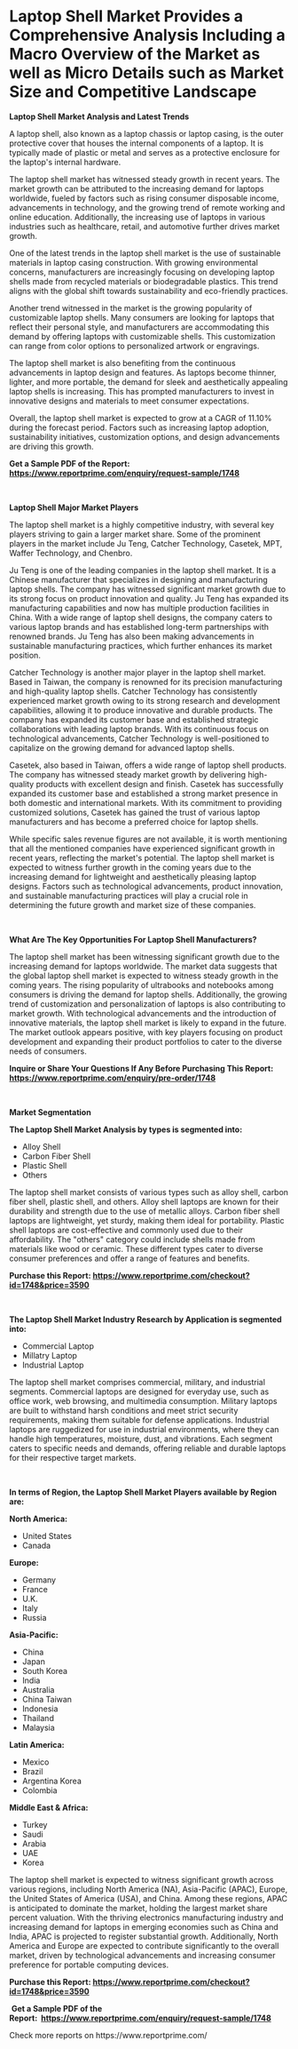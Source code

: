 <p><h1>Laptop Shell Market Provides a Comprehensive Analysis Including a Macro Overview of the Market as well as Micro Details such as Market Size and Competitive Landscape</h1></p><p><strong>Laptop Shell Market Analysis and Latest Trends</strong></p>
<p><p>A laptop shell, also known as a laptop chassis or laptop casing, is the outer protective cover that houses the internal components of a laptop. It is typically made of plastic or metal and serves as a protective enclosure for the laptop's internal hardware.</p><p>The laptop shell market has witnessed steady growth in recent years. The market growth can be attributed to the increasing demand for laptops worldwide, fueled by factors such as rising consumer disposable income, advancements in technology, and the growing trend of remote working and online education. Additionally, the increasing use of laptops in various industries such as healthcare, retail, and automotive further drives market growth.</p><p>One of the latest trends in the laptop shell market is the use of sustainable materials in laptop casing construction. With growing environmental concerns, manufacturers are increasingly focusing on developing laptop shells made from recycled materials or biodegradable plastics. This trend aligns with the global shift towards sustainability and eco-friendly practices.</p><p>Another trend witnessed in the market is the growing popularity of customizable laptop shells. Many consumers are looking for laptops that reflect their personal style, and manufacturers are accommodating this demand by offering laptops with customizable shells. This customization can range from color options to personalized artwork or engravings.</p><p>The laptop shell market is also benefiting from the continuous advancements in laptop design and features. As laptops become thinner, lighter, and more portable, the demand for sleek and aesthetically appealing laptop shells is increasing. This has prompted manufacturers to invest in innovative designs and materials to meet consumer expectations.</p><p>Overall, the laptop shell market is expected to grow at a CAGR of 11.10% during the forecast period. Factors such as increasing laptop adoption, sustainability initiatives, customization options, and design advancements are driving this growth.</p></p>
<p><strong>Get a Sample PDF of the Report:&nbsp; <a href="https://www.reportprime.com/enquiry/request-sample/1748">https://www.reportprime.com/enquiry/request-sample/1748</a></strong></p>
<p>&nbsp;</p>
<p><strong>Laptop Shell Major Market Players</strong></p>
<p><p>The laptop shell market is a highly competitive industry, with several key players striving to gain a larger market share. Some of the prominent players in the market include Ju Teng, Catcher Technology, Casetek, MPT, Waffer Technology, and Chenbro.</p><p>Ju Teng is one of the leading companies in the laptop shell market. It is a Chinese manufacturer that specializes in designing and manufacturing laptop shells. The company has witnessed significant market growth due to its strong focus on product innovation and quality. Ju Teng has expanded its manufacturing capabilities and now has multiple production facilities in China. With a wide range of laptop shell designs, the company caters to various laptop brands and has established long-term partnerships with renowned brands. Ju Teng has also been making advancements in sustainable manufacturing practices, which further enhances its market position.</p><p>Catcher Technology is another major player in the laptop shell market. Based in Taiwan, the company is renowned for its precision manufacturing and high-quality laptop shells. Catcher Technology has consistently experienced market growth owing to its strong research and development capabilities, allowing it to produce innovative and durable products. The company has expanded its customer base and established strategic collaborations with leading laptop brands. With its continuous focus on technological advancements, Catcher Technology is well-positioned to capitalize on the growing demand for advanced laptop shells.</p><p>Casetek, also based in Taiwan, offers a wide range of laptop shell products. The company has witnessed steady market growth by delivering high-quality products with excellent design and finish. Casetek has successfully expanded its customer base and established a strong market presence in both domestic and international markets. With its commitment to providing customized solutions, Casetek has gained the trust of various laptop manufacturers and has become a preferred choice for laptop shells.</p><p>While specific sales revenue figures are not available, it is worth mentioning that all the mentioned companies have experienced significant growth in recent years, reflecting the market's potential. The laptop shell market is expected to witness further growth in the coming years due to the increasing demand for lightweight and aesthetically pleasing laptop designs. Factors such as technological advancements, product innovation, and sustainable manufacturing practices will play a crucial role in determining the future growth and market size of these companies.</p></p>
<p>&nbsp;</p>
<p><strong>What Are The Key Opportunities For Laptop Shell Manufacturers?</strong></p>
<p><p>The laptop shell market has been witnessing significant growth due to the increasing demand for laptops worldwide. The market data suggests that the global laptop shell market is expected to witness steady growth in the coming years. The rising popularity of ultrabooks and notebooks among consumers is driving the demand for laptop shells. Additionally, the growing trend of customization and personalization of laptops is also contributing to market growth. With technological advancements and the introduction of innovative materials, the laptop shell market is likely to expand in the future. The market outlook appears positive, with key players focusing on product development and expanding their product portfolios to cater to the diverse needs of consumers.</p></p>
<p><strong>Inquire or Share Your Questions If Any Before Purchasing This Report: <a href="https://www.reportprime.com/enquiry/pre-order/1748">https://www.reportprime.com/enquiry/pre-order/1748</a></strong></p>
<p>&nbsp;</p>
<p><strong>Market Segmentation</strong></p>
<p><strong>The Laptop Shell Market Analysis by types is segmented into:</strong></p>
<p><ul><li>Alloy Shell</li><li>Carbon Fiber Shell</li><li>Plastic Shell</li><li>Others</li></ul></p>
<p><p>The laptop shell market consists of various types such as alloy shell, carbon fiber shell, plastic shell, and others. Alloy shell laptops are known for their durability and strength due to the use of metallic alloys. Carbon fiber shell laptops are lightweight, yet sturdy, making them ideal for portability. Plastic shell laptops are cost-effective and commonly used due to their affordability. The "others" category could include shells made from materials like wood or ceramic. These different types cater to diverse consumer preferences and offer a range of features and benefits.</p></p>
<p><strong>Purchase this Report:&nbsp;<a href="https://www.reportprime.com/checkout?id=1748&price=3590">https://www.reportprime.com/checkout?id=1748&price=3590</a></strong></p>
<p>&nbsp;</p>
<p><strong>The Laptop Shell Market Industry Research by Application is segmented into:</strong></p>
<p><ul><li>Commercial Laptop</li><li>Millatry Laptop</li><li>Industrial Laptop</li></ul></p>
<p><p>The laptop shell market comprises commercial, military, and industrial segments. Commercial laptops are designed for everyday use, such as office work, web browsing, and multimedia consumption. Military laptops are built to withstand harsh conditions and meet strict security requirements, making them suitable for defense applications. Industrial laptops are ruggedized for use in industrial environments, where they can handle high temperatures, moisture, dust, and vibrations. Each segment caters to specific needs and demands, offering reliable and durable laptops for their respective target markets.</p></p>
<p>&nbsp;</p>
<p><strong>In terms of Region, the Laptop Shell Market Players available by Region are:</strong></p>
<p>
    <p> <strong> North America: </strong>
        <ul>
            <li>United States</li>
            <li>Canada</li>
        </ul>
        </p> 
    <p> <strong> Europe: </strong>
        <ul>
            <li>Germany</li>
            <li>France</li>
            <li>U.K.</li>
            <li>Italy</li>
            <li>Russia</li>
        </ul>
        </p> 
    <p> <strong> Asia-Pacific: </strong>
        <ul>
            <li>China</li>
            <li>Japan</li>
            <li>South Korea</li>
            <li>India</li>
            <li>Australia</li>
            <li>China Taiwan</li>
            <li>Indonesia</li>
            <li>Thailand</li>
            <li>Malaysia</li>
        </ul>
        </p> 
    <p> <strong> Latin America: </strong>
        <ul>
            <li>Mexico</li>
            <li>Brazil</li>
            <li>Argentina Korea</li>
            <li>Colombia</li>
        </ul>
        </p> 
    <p> <strong> Middle East & Africa: </strong>
        <ul>
            <li>Turkey</li>
            <li>Saudi</li>
            <li>Arabia</li>
            <li>UAE</li>
            <li>Korea</li>
        </ul>
    </p>
    </p>
<p><p>The laptop shell market is expected to witness significant growth across various regions, including North America (NA), Asia-Pacific (APAC), Europe, the United States of America (USA), and China. Among these regions, APAC is anticipated to dominate the market, holding the largest market share percent valuation. With the thriving electronics manufacturing industry and increasing demand for laptops in emerging economies such as China and India, APAC is projected to register substantial growth. Additionally, North America and Europe are expected to contribute significantly to the overall market, driven by technological advancements and increasing consumer preference for portable computing devices.</p></p>
<p><strong>Purchase this Report: <a href="https://www.reportprime.com/checkout?id=1748&price=3590">https://www.reportprime.com/checkout?id=1748&price=3590</a></strong></p>
<p>&nbsp;<strong>Get a Sample PDF of the Report:&nbsp;&nbsp;<a href="https://www.reportprime.com/enquiry/request-sample/1748">https://www.reportprime.com/enquiry/request-sample/1748</a></strong></p>
<p><strong></strong></p>
<p>Check more reports on https://www.reportprime.com/</p>